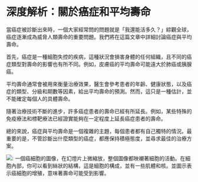 # 深度解析：關於癌症和平均壽命

當癌症被診斷出來時，一個大家經常問的問題就是「我還能活多久？」綜觀全球，癌症逐漸成為威脅人類壽命的重要問題。我們將在這篇文章中詳細討論癌症與平均壽命。

首先，癌症是一種細胞失控的疾病，這種狀況會損害身體的任何組織，且不同的癌症類型對壽命的影響也有所不同。例如，皮膚癌的平均壽命可能遠大於肺癌或胰腺癌。

平均壽命通常會被用來衡量治療效果，醫生會參考患者的年齡、健康狀態，以及癌症的類型、分級和期數等因素，給出平均壽命的預測。然而，這只是一種估計，並不能確定每個人的具體壽命。

隨著治療技術不斷的進步，許多癌症患者的壽命已經有所延長。例如，某些特殊的免疫療法和標靶療法已經證實能夠在一定程度上延長癌症患者的壽命。

總的來說，癌症與平均壽命是一個複雜的主題，每個患者都有自己獨特的情況。最重要的是，不管診斷出什麼類型的癌症，都應保持積極態度，並尋求最佳的治療方案。

![: 一個癌細胞的圖像，在幻燈片上微縮放，整個圖像都映襯著細胞的活動。在細胞內部，你可以看到絲狀的結構，這是細胞的構成，並有一些肌體和核。並圖示表示癌細胞的增殖，意味著壽命可能受到影響。](https://i.imgur.com/7eIbPc5.jpeg)